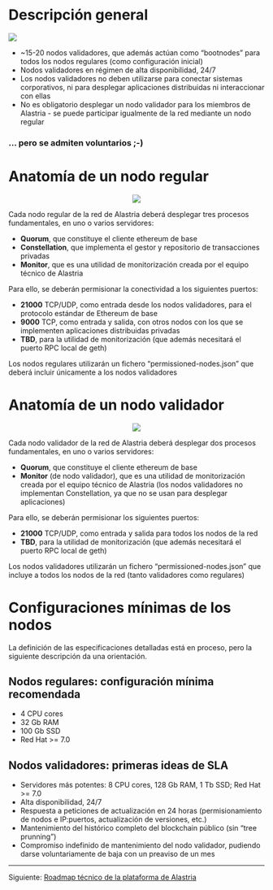 # Descripción general

![](https://docs.google.com/drawings/d/e/2PACX-1vSdVgHvuVzWEtgSywNZ9YwgWa5rAfv-6TYz0wCYq26TLjFDXZo1d2Ziop8Mb8I6-9aP0u1QGp0fVzN7/pub?w=748&h=557)

* ~15-20 nodos validadores, que además actúan como “bootnodes” para todos los nodos regulares (como configuración inicial)
* Nodos validadores en régimen de alta disponibilidad, 24/7
* Los nodos validadores no deben utilizarse para conectar sistemas corporativos, ni para desplegar aplicaciones distribuidas ni interaccionar con ellas
* No es obligatorio desplegar un nodo validador para los miembros de Alastria - se puede participar igualmente de la red mediante un nodo regular

### … pero se admiten voluntarios ;-)

# Anatomía de un nodo regular

<p align="center">
  <img src="https://docs.google.com/drawings/d/e/2PACX-1vQW5h-DG1WTO2dm19VDm7XdYFlQrdQqozXwK4IN61T3JAQJ2iikaCD4HZ9T-8PYqK8FYsH8C7-_DmXx/pub?w=341&h=459" />
</p>

Cada nodo regular de la red de Alastria deberá desplegar tres procesos fundamentales, en uno o varios servidores:
* **Quorum**, que constituye el cliente ethereum de base
* **Constellation**, que implementa el gestor y repositorio de transacciones privadas
* **Monitor**, que es una utilidad de monitorización creada por el equipo técnico de Alastria

Para ello, se deberán permisionar la conectividad a los siguientes puertos:
* **21000** TCP/UDP, como entrada desde los nodos validadores, para el protocolo estándar de Ethereum de base
* **9000** TCP, como entrada y salida, con otros nodos con los que se implementen aplicaciones distribuidas privadas
* **TBD**, para la utilidad de monitorización (que además necesitará el puerto RPC local de geth)

Los nodos regulares utilizarán un fichero “permissioned-nodes.json” que deberá incluir únicamente a los nodos validadores

# Anatomía de un nodo validador

<p align="center">
  <img src="https://docs.google.com/drawings/d/e/2PACX-1vT4bfJFyDc1OUp7VwUx5eB0UYp6Yk3b_NCDQFMnuo7HBpHSXi-4-qqt7Z9Q3r8x4LysD1oy01O81SSd/pub?w=336&h=462" />
</p>

Cada nodo validador de la red de Alastria deberá desplegar dos procesos fundamentales, en uno o varios servidores:
* **Quorum**, que constituye el cliente ethereum de base
* **Monitor** (de nodo validador), que es una utilidad de monitorización creada por el equipo técnico de Alastria
(los nodos validadores no implementan Constellation, ya que no se usan para desplegar aplicaciones)

Para ello, se deberán permisionar los siguientes puertos:
* **21000** TCP/UDP, como entrada y salida para todos los nodos de la red
* **TBD**, para la utilidad de monitorización (que además necesitará el puerto RPC local de geth)

Los nodos validadores utilizarán un fichero “permissioned-nodes.json” que incluye a todos los nodos de la red (tanto validadores como regulares)

# Configuraciones mínimas de los nodos

La definición de las especificaciones detalladas está en proceso, pero la siguiente descripción da una orientación.

## Nodos regulares: configuración mínima recomendada
* 4 CPU cores
* 32 Gb RAM
* 100 Gb SSD
* Red Hat >= 7.0

## Nodos validadores: primeras ideas de SLA
* Servidores más potentes: 8 CPU cores, 128 Gb RAM, 1 Tb SSD; Red Hat >= 7.0
* Alta disponibilidad, 24/7
* Respuesta a peticiones de actualización en 24 horas (permisionamiento de nodos e IP:puertos, actualización de versiones, etc.)
* Mantenimiento del histórico completo del blockchain público (sin “tree prunning”)
* Compromiso indefinido de mantenimiento del nodo validador, pudiendo darse voluntariamente de baja con un preaviso de un mes

***
Siguiente: [Roadmap técnico de la plataforma de Alastria](https://github.com/jesus-alastria/alastria-node/wiki/Roadmap-t%C3%A9cnico-de-la-plataforma-de-Alastria)
